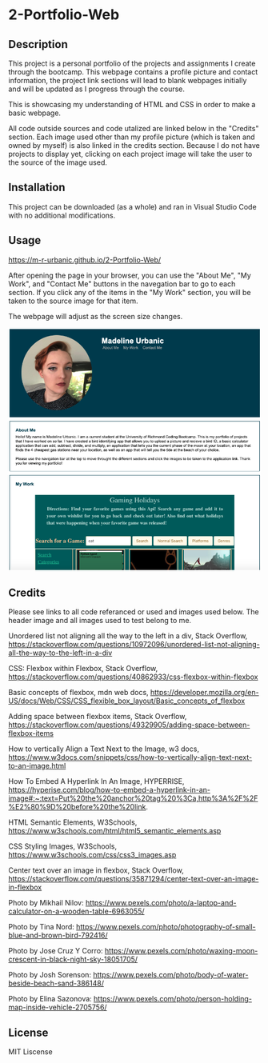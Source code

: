 # 2-Portfolio-Web

## Description

This project is a personal portfolio of the projects and assignments I create through the bootcamp. This webpage contains a profile picture and contact information, the project link sections will lead to blank webpages initially and will be updated as I progress through the course.

This is showcasing my understanding of HTML and CSS in order to make a basic webpage.

All code outside sources and code utalized are linked below in the "Credits" section. Each image used other than my profile picture (which is taken and owned by myself) is also linked in the credits section. Because I do not have projects to display yet, clicking on each project image will take the user to the source of the image used.

## Installation

This project can be downloaded (as a whole) and ran in Visual Studio Code with no additional modifications.

## Usage

https://m-r-urbanic.github.io/2-Portfolio-Web/

After opening the page in your browser, you can use the "About Me", "My Work", and "Contact Me" buttons in the navegation bar to go to each section. If you click any of the items in the "My Work" section, you will be taken to the source image for that item.

The webpage will adjust as the screen size changes.

![image of refactored webpage](assets/images/newScreenshot.png)

## Credits

Please see links to all code referanced or used and images used below. The header image and all images used to test belong to me.

Unordered list not aligning all the way to the left in a div, Stack Overflow, https://stackoverflow.com/questions/10972096/unordered-list-not-aligning-all-the-way-to-the-left-in-a-div

CSS: Flexbox within Flexbox, Stack Overflow, https://stackoverflow.com/questions/40862933/css-flexbox-within-flexbox

Basic concepts of flexbox, mdn web docs, https://developer.mozilla.org/en-US/docs/Web/CSS/CSS_flexible_box_layout/Basic_concepts_of_flexbox

Adding space between flexbox items, Stack Overflow, https://stackoverflow.com/questions/49329905/adding-space-between-flexbox-items

How to vertically Align a Text Next to the Image, w3 docs, https://www.w3docs.com/snippets/css/how-to-vertically-align-text-next-to-an-image.html

How To Embed A Hyperlink In An Image, HYPERRISE, https://hyperise.com/blog/how-to-embed-a-hyperlink-in-an-image#:~:text=Put%20the%20anchor%20tag%20%3Ca,http%3A%2F%2F%E2%80%9D%20before%20the%20link.

HTML Semantic Elements, W3Schools, https://www.w3schools.com/html/html5_semantic_elements.asp

CSS Styling Images, W3Schools, https://www.w3schools.com/css/css3_images.asp

Center text over an image in flexbox, Stack Overflow, https://stackoverflow.com/questions/35871294/center-text-over-an-image-in-flexbox

Photo by Mikhail Nilov: https://www.pexels.com/photo/a-laptop-and-calculator-on-a-wooden-table-6963055/

Photo by Tina Nord: https://www.pexels.com/photo/photography-of-small-blue-and-brown-bird-792416/

Photo by Jose Cruz Y Corro: https://www.pexels.com/photo/waxing-moon-crescent-in-black-night-sky-18051705/

Photo by Josh Sorenson: https://www.pexels.com/photo/body-of-water-beside-beach-sand-386148/

Photo by Elina Sazonova: https://www.pexels.com/photo/person-holding-map-inside-vehicle-2705756/

## License

MIT Liscense